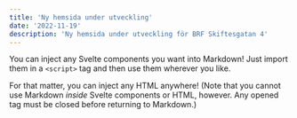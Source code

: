 ```yaml
---
title: 'Ny hemsida under utveckling'
date: '2022-11-19'
description: 'Ny hemsida under utveckling för BRF Skiftesgatan 4'
---
```


You can inject any Svelte components you want into Markdown! Just import them in a `<script>` tag and then use them wherever you like.

For that matter, you can inject any HTML anywhere! (Note that you cannot use Markdown _inside_ Svelte components or HTML, however. Any opened tag must be closed before returning to Markdown.)
